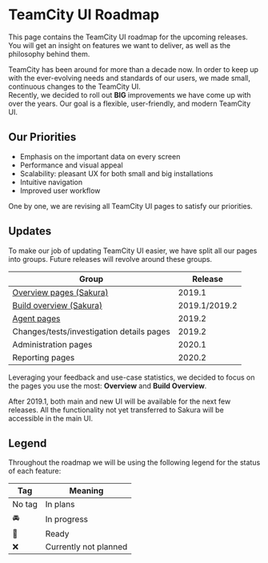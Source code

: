 # TeamCity UI Roadmap

This page contains the TeamCity UI roadmap for the upcoming releases. You will get an
insight on features we want to deliver, as well as the philosophy behind them.

TeamCity has been around for more than a decade now. In order to keep up with the ever-evolving needs and standards of our users, we made small, continuous changes to the
TeamCity UI. <br/>
Recently, we decided to roll out **BIG** improvements we have come up with over the years.
Our goal is a flexible, user-friendly, and modern TeamCity UI.

## Our Priorities
 
* Emphasis on the important data on every screen
* Performance and visual appeal
* Scalability: pleasant UX for both small and big installations
* Intuitive navigation
* Improved user workflow

One by one, we are revising all TeamCity UI pages to satisfy our priorities.

## Updates
To make our job of updating TeamCity UI easier, we have split all our pages into groups.
Future releases will revolve around these groups.
 
| Group                                     | Release                  |
|-------------------------------------------|--------------------------|
| [Overview pages (Sakura)](Sakura.md)      | 2019.1                   |
| [Build overview (Sakura)](BuildOverview.md)| 2019.1/2019.2|
| [Agent pages](AgentPages.md)              | 2019.2                   |
| Changes/tests/investigation details pages | 2019.2                   |
| Administration pages                      | 2020.1                   |
| Reporting pages                           | 2020.2                   |
 
Leveraging your feedback and use-case statistics, we decided to focus on the pages you use the most: __Overview__ and __Build Overview__.

After 2019.1, both main and new UI will be available for the next few releases. All the functionality not yet transferred to Sakura will be accessible in the main UI.

## Legend 

Throughout the roadmap we will be using the following legend for the status of each feature:

|  Tag                  |         Meaning      |
|-----------------------|----------------------|
| No tag                | In plans   |
| :oncoming_automobile: | In progress |
| :checkered_flag:      | Ready      |
| :x:      |  Currently not planned  |

